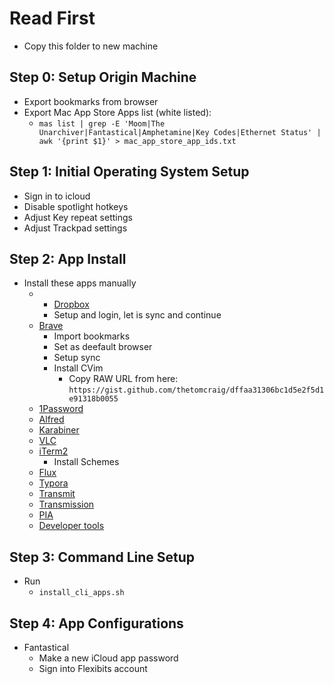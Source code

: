 # Read First
- Copy this folder to new machine

## Step 0: Setup Origin Machine
- Export bookmarks from browser
- Export Mac App Store Apps list (white listed):
  - `mas list | grep -E 'Moom|The Unarchiver|Fantastical|Amphetamine|Key Codes|Ethernet Status' | awk '{print $1}' > mac_app_store_app_ids.txt` 


## Step 1: Initial Operating System Setup
- Sign in to icloud
- Disable spotlight hotkeys
- Adjust Key repeat settings
- Adjust Trackpad settings

## Step 2: App Install
- Install these apps manually
  - - [Dropbox](https://www.dropbox.com/install#downloaded)
    - Setup and login, let is sync and continue
  - [Brave](https://laptop-updates.brave.com/latest/osx)
    - Import bookmarks
    - Set as deefault browser
    - Setup sync
    - Install CVim
      - Copy RAW URL from here: `https://gist.github.com/thetomcraig/dffaa31306bc1d5e2f5d1e91318b0055`
  - [1Password](https://1password.com/downloads/mac/)
  - [Alfred](https://www.alfredapp.com/)
  - [Karabiner](https://karabiner-elements.pqrs.org/)
  - [VLC](https://get.videolan.org/vlc/3.0.11.1/macosx/vlc-3.0.11.1.dmg)
  - [iTerm2](https://www.iterm2.com/)
    - Install Schemes
  - [Flux](https://justgetflux.com/)
  - [Typora](https://typora.io/)
  - [Transmit](https://panic.com/transmit/#download)
  - [Transmission](https://transmissionbt.com/download/)
  - [PIA](https://www.privateinternetaccess.com/installer/x/download_installer_osx)
  - [Developer tools](https://developer.apple.com/download/more/)

## Step 3: Command Line Setup
- Run 
  - `install_cli_apps.sh`

## Step 4: App Configurations
- Fantastical
  - Make a new iCloud app password
  - Sign into Flexibits account

